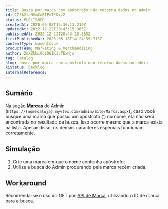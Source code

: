 ```yaml
---
title: Busca por marca com apóstrofo não retorna dados no Admin
id: 2Z3k2leNVmCoBIPmIPDrz2
status: PUBLISHED
createdAt: 2020-05-05T15:36:13.219Z
updatedAt: 2022-12-22T20:43:15.385Z
publishedAt: 2022-12-22T20:43:15.385Z
firstPublishedAt: 2020-05-18T14:24:59.715Z
contentType: knownIssue
productTeam: Marketing & Merchandising
author: 2mXZkbi0oi061KicTExNjo
tag: Catalog
slug: busca-por-marca-com-apostrofo-nao-retorna-dados-no-admin
kiStatus: Backlog
internalReference: 
---
```


## Sumário

Na seção __Marcas__ do Admin (`https://{nomedaloja}.myvtex.com/admin/Site/Marca.aspx`), caso você busque uma marca que possui um apóstrofo (') no nome, ela não será encontrada no resultado de busca. Isso ocorre mesmo que a marca exista na lista. Apesar disso, os demais caracteres especiais funcionam corretamente.

## Simulação

1. Crie uma marca em que o nome contenha apóstrofo;
2. Utilize a busca do Admin procurando pela marca recém criada.

## Workaround

Recomenda-se o uso do GET por [API de Marca](https://developers.vtex.com/reference/category-and-brand#brand), utilizando o ID de marca para a busca.


